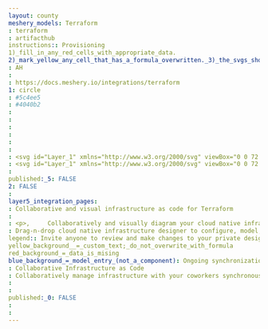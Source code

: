 ```yaml
---
layout: county 
meshery_models: Terraform
: terraform
: artifacthub
instructions:: Provisioning
1)_fill_in_any_red_cells_with_appropriate_data.
2)_mark_yellow_any_cell_that_has_a_formula_overwritten._3)_the_svgs_shouldn't_have_xml_header_they_are_added_programmatically_through_workflows: Automation & Configuration
: AH
: 
: https://docs.meshery.io/integrations/terraform
1: circle
: #5c4ee5
: #4040b2
: 
: 
: 
: 
: 
: 
: <svg id="Layer_1" xmlns="http://www.w3.org/2000/svg" viewBox="0 0 72 80.8" width="2228" height="2500"><style>.st0{fill:#5c4ee5}</style><g id="XMLID_8_"><path id="XMLID_21_" class="st0" d="M25.4 14.3l21.4 12.4v24.7L25.4 39z"/><path id="XMLID_20_" class="st0" d="M50.6 26.7L72 14.3V39L50.6 51.4z"/><path id="XMLID_19_" class="st0" d="M0 0l21.4 12.4v24.7L0 24.7z"/><path id="XMLID_18_" class="st0" d="M25.4 43.7L46.8 56v24.8L25.4 68.4z"/></g></svg>
: <svg id="Layer_1" xmlns="http://www.w3.org/2000/svg" viewBox="0 0 72 80.8" width="2228" height="2500"><style>.st0{fill:#fff}</style><g id="XMLID_8_"><path id="XMLID_21_" class="st0" d="M25.4 14.3l21.4 12.4v24.7L25.4 39z"/><path id="XMLID_20_" class="st0" d="M50.6 26.7L72 14.3V39L50.6 51.4z"/><path id="XMLID_19_" class="st0" d="M0 0l21.4 12.4v24.7L0 24.7z"/><path id="XMLID_18_" class="st0" d="M25.4 43.7L46.8 56v24.8L25.4 68.4z"/></g></svg>
: 
published:_5: FALSE
2: FALSE
: 
layer5_integration_pages: 
: Collaborative and visual infrastructure as code for Terraform
: 
: <p>,     Collaboratively and visually diagram your cloud native infrastructure with GitOps-style pipeline integration. Design, test, and manage configuration your Kubernetes-based, containerized applications as a visual topology., </p>, <p>,     Looking for best practice cloud native design and deployment best practices? Choose from thousands of pre-built components in MeshMap. Choose from hundreds of ready-made design patterns by importing templates from Meshery Catalog or use our low code designer, MeshMap, to create and deploy your own cloud native infrastructure designs., </p>
: Drag-n-drop cloud native infrastructure designer to configure, model, and deploy your workloads.
legend:: Invite anyone to review and make changes to your private designs.
yellow_background__=_custom_text;_do_not_overwrite_with_formula
red_background_=_data_is_mising
blue_background_=_model_entry_(not_a_component): Ongoing synchronization of Kubernetes configuration and changes across any number of clusters.
: Collaborative Infrastructure as Code
: Collaboratively manage infrastructure with your coworkers synchronously sharing the same designs.
: 
: 
published:_0: FALSE
: 
: 
---
```

